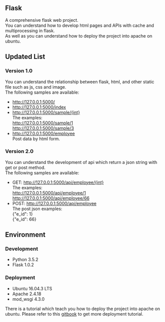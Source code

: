 ## Flask
A comprehensive flask web project.<br>
You can understand how to develop html pages and APIs with cache and multiprocessing in flask.<br>
As well as you can understand how to deploy the project into apache on ubuntu.

## Updated List

### Version 1.0
You can understand the relationship between flask, html, and other static file such as js, css and image.<br>
The following samples are available:<br>
* http://127.0.0.1:5000/
* http://127.0.0.1:5000/index
* http://127.0.0.1:5000/sample/{int}<br>
The examples:<br>
http://127.0.0.1:5000/sample/1<br>
http://127.0.0.1:5000/sample/3
* http://127.0.0.1:5000/employee<br>
Post data by html form.

### Version 2.0
You can understand the development of api which return a json string with get or post method.<br>
The following samples are available:<br>
* GET: http://127.0.0.1:5000/api/employee/{int} <br>
The examples:<br>
http://127.0.0.1:5000/api/employee/1<br>
http://127.0.0.1:5000/api/employee/66
* POST: http://127.0.0.1:5000/api/employee <br>
The post json examples:<br>
{"e_id": 1}<br>
{"e_id": 66}

## Environment

### Development
* Python 3.5.2
* Flask 1.0.2

### Deployment
* Ubuntu 16.04.3 LTS
* Apache 2.4.18
* mod_wsgi 4.3.0

There is a tutorial which teach you how to deploy the project into apache on ubuntu.
Please refer to this [gitbook](https://bobtai.gitbooks.io/mynotes/content/AWS/flask_apache.html) to get more deployment tutorial.